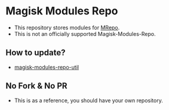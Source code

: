# Magisk Modules Repo
- This repository stores modules for [MRepo](https://github.com/ya0211/MRepo).
- This is not an officially supported Magisk-Modules-Repo.

## How to update?
- [magisk-modules-repo-util](https://github.com/ya0211/magisk-modules-repo-util.git)

## No Fork & No PR
- This is as a reference, you should have your own repository.
